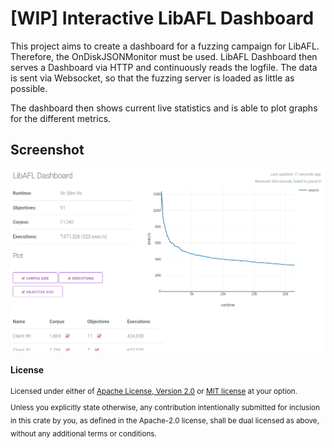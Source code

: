 # [WIP] Interactive LibAFL Dashboard
This project aims to create a dashboard for a fuzzing campaign for LibAFL.
Therefore, the OnDiskJSONMonitor must be used.
LibAFL Dashboard then serves a Dashboard via HTTP and continuously reads the logfile.
The data is sent via Websocket, so that the fuzzing server is loaded as little as possible.

The dashboard then shows current live statistics and is able to plot graphs for the different metrics.

## Screenshot
![Screenshot of the Interactive LibAFL Dashboard](resources/screenshot.png)

#### License

<sup>
Licensed under either of <a href="LICENSE-APACHE">Apache License, Version
2.0</a> or <a href="LICENSE-MIT">MIT license</a> at your option.
</sup>

<br>

<sub>
Unless you explicitly state otherwise, any contribution intentionally submitted
for inclusion in this crate by you, as defined in the Apache-2.0 license, shall
be dual licensed as above, without any additional terms or conditions.
</sub>